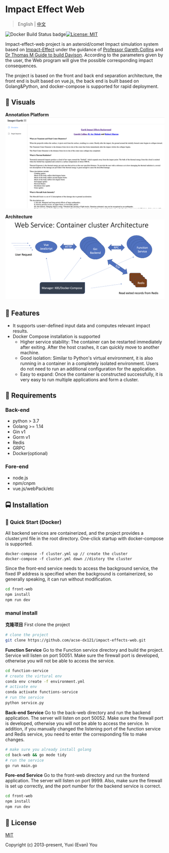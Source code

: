 # Impact Effect Web

> English | [中文](./README_zh.md)

![Docker Build Status badge](https://img.shields.io/badge/docker%20build-passing-brightgreen)[![License: MIT](https://img.shields.io/badge/License-MIT-yellow.svg)](https://opensource.org/licenses/MIT) 

Impact-effect-web project is an asteroid/comet Impact simulation system based on [Impact-Effect](https://github.com/acse-dx121/impact-effects) under the guidance of [Professor Gareth Collins](http://www.imperial.ac.uk/people/g.collins) and [Dr Thomas M Guide to build Davison](https://www.imperial.ac.uk/people/thomas.davison). According to the parameters given by the user, the Web program will give the possible corresponding impact consequences.

The project is based on the front and back end separation architecture, the front end is built based on vue.js, the back end is built based on Golang&Python, and docker-compose is supported for rapid deployment.

## :crystal_ball: Visuals

**Annotation Platform**
![fore-end-show](doc/img/fore-end-show.png)

**Architecture**
![webArch](doc/img/webArch.png)

## 🍞 Features

- It supports user-defined input data and computes relevant impact results.
- Docker Compose installation is supported
  - Higher service stability: The container can be restarted immediately after exiting. After the host crashes, it can quickly move to another machine.​
  - Good isolation: Similar to Python's virtual environment, it is also running in a container in a completely isolated environment. Users do not need to run an additional configuration for the application.​
  - Easy to expand:  Once the container is constructed successfully, it is very easy to run multiple applications and form a cluster.​

## 🍕 Requirements

### Back-end

- python > 3.7
- Golang >= 1.14
- Gin v1
- Gorm v1
- Redis
- GRPC
- Docker(optional)

### Fore-end

- node.js
- npm/cnpm
- vue.js/webPack/etc

## 🚍 Installation

### 🚀 Quick Start (Docker)

All backend services are containerized, and the project provides a cluster.yml file in the root directory. One-click startup with docker-compose is supported.

```shell
docker-compose -f cluster.yml up // create the cluster
docker-compose -f cluster.yml down //distory the cluster
```

Since the front-end service needs to access the background service, the fixed IP address is specified when the background is containerized, so generally speaking, it can run without modification.

```bash
cd front-web
npm install
npm run dev
```

### manul install

**克隆项目** First clone the project

```bash
# clone the project
git clone https://github.com/acse-dx121/impact-effects-web.git
```

**Function Service** Go to the Function service directory and build the project. Service will listen on port 50051. Make sure the firewall port is developed, otherwise you will not be able to access the service.

```bash
cd function-service
# create the virtural env
conda env create -f environment.yml
# activate env
conda activate functions-service
# run the service
python service.py


```

**Back-end Service** Go to the back-web directory and run the backend application. The server will listen on port 50052. Make sure the firewall port is developed, otherwise you will not be able to access the service. In addition, if you manually changed the listening port of the function service and Redis service, you need to enter the corresponding file to make changes.

```bash
# make sure you already install golang
cd back-web && go mode tidy 
# run the service
go run main.go
```

**Fore-end Service** Go to the front-web directory and run the frontend application. The server will listen on port 9999. Also, make sure the firewall is set up correctly, and the port number for the backend service is correct.

```bash
cd front-web
npm install
npm run dev
```

## 🚩  License

[MIT](https://opensource.org/licenses/MIT)

Copyright (c) 2013-present, Yuxi (Evan) You


